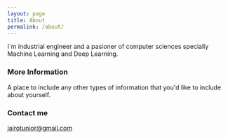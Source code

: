 ```yaml
---
layout: page
title: About
permalink: /about/
---
```


I´m industrial engineer and a pasioner of computer sciences specially Machine Learning and Deep Learning.

### More Information

A place to include any other types of information that you'd like to include about yourself.

### Contact me

[jairotunior@gmail.com](mailto:jairotunior@gmail.com)
